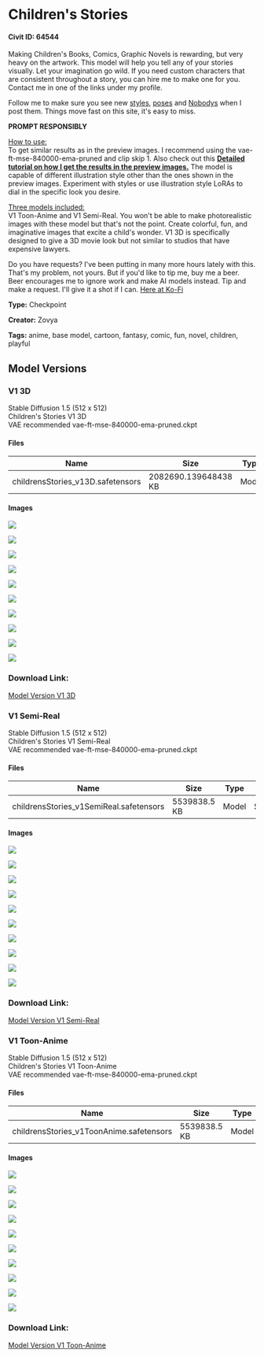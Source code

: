 # Children's Stories

#### Civit ID: 64544

<p>Making Children's Books, Comics, Graphic Novels is rewarding, but very heavy on the artwork. This model will help you tell any of your stories visually. Let your imagination go wild. If you need custom characters that are consistent throughout a story, you can hire me to make one for you. Contact me in one of the links under my profile.</p><p>Follow me to make sure you see new <a target="_blank" rel="ugc" href="https://civitai.com/tag/zstyle">styles</a>, <a target="_blank" rel="ugc" href="https://civitai.com/tag/zpose">poses</a> and <a target="_blank" rel="ugc" href="https://civitai.com/tag/znobody">Nobodys</a> when I post them. Things move fast on this site, it's easy to miss.</p><p><strong>PROMPT RESPONSIBLY</strong></p><p><u>How to use:</u><br />To get similar results as in the preview images. I recommend using the vae-ft-mse-840000-ema-pruned and clip skip 1. Also check out this <a target="_blank" rel="ugc" href="https://civitai.com/models/34192/ultra-sharp-high-contrast-tutorial-vaeandupscaler"><strong>Detailed tutorial on how I get the results in the preview images.</strong></a> The model is capable of different illustration style other than the ones shown in the preview images. Experiment with styles or use illustration style LoRAs to dial in the specific look you desire.</p><p><u>Three models included:</u><br />V1 Toon-Anime and V1 Semi-Real. You won't be able to make photorealistic images with these model but that's not the point. Create colorful, fun, and imaginative images that excite a child's wonder. V1 3D is specifically designed to give a 3D movie look but not similar to studios that have expensive lawyers.</p><p>Do you have requests? I've been putting in many more hours lately with this. That's my problem, not yours. But if you'd like to tip me, buy me a beer. Beer encourages me to ignore work and make AI models instead. Tip and make a request. I'll give it a shot if I can. <a target="_blank" rel="ugc" href="https://ko-fi.com/zovya">Here at Ko-Fi</a></p>

**Type:** Checkpoint

**Creator:** Zovya

**Tags:** anime, base model, cartoon, fantasy, comic, fun, novel, children, playful

## Model Versions

### V1 3D

<p>Stable Diffusion 1.5 (512 x 512)<br />Children's Stories V1 3D<br />VAE recommended vae-ft-mse-840000-ema-pruned.ckpt</p>

#### Files

| Name | Size | Type | Format | Download Url | AutoV1 | AutoV2 | SHA256 | CRC32 | BLAKE3 |
| --- | --- | --- | --- | --- | --- | --- | --- | --- | --- |
| childrensStories_v13D.safetensors | 2082690.139648438 KB | Model | SafeTensor | https://civitai.com/api/download/models/70251 | 9DFAABCB | C0954AA7A0 | C0954AA7A0A9C5FF206FD083E967E994EB00AC754FD781D6CF8AC0697415117F | 630D5FF7 | 5FD6A123BA7562215006258EF5215BFA8B18C24A2E53B43989CDA435390A9821 |

#### Images

<p><img src="https://image.civitai.com/xG1nkqKTMzGDvpLrqFT7WA/082b4eca-dbf0-445b-86af-5218c5ec74ea/width=450/784659.jpeg" /></p>

<p><img src="https://image.civitai.com/xG1nkqKTMzGDvpLrqFT7WA/938d289d-c6d3-4b99-99e1-965fc1beafec/width=450/784666.jpeg" /></p>

<p><img src="https://image.civitai.com/xG1nkqKTMzGDvpLrqFT7WA/ad4c869e-4f32-4a1a-a0b3-668cfa07c003/width=450/784655.jpeg" /></p>

<p><img src="https://image.civitai.com/xG1nkqKTMzGDvpLrqFT7WA/db79d240-b67e-4428-876f-f8f79513cd49/width=450/784654.jpeg" /></p>

<p><img src="https://image.civitai.com/xG1nkqKTMzGDvpLrqFT7WA/f831f4ea-0c78-4d8f-bc0a-e36b34a1a64e/width=450/784661.jpeg" /></p>

<p><img src="https://image.civitai.com/xG1nkqKTMzGDvpLrqFT7WA/9db9a8c6-f099-4896-998d-e22b9d9b5879/width=450/784662.jpeg" /></p>

<p><img src="https://image.civitai.com/xG1nkqKTMzGDvpLrqFT7WA/5ea5c788-2c18-4756-b1bd-c259a99505f4/width=450/784653.jpeg" /></p>

<p><img src="https://image.civitai.com/xG1nkqKTMzGDvpLrqFT7WA/65b1fa72-5273-438f-8079-1385fdd69e68/width=450/784656.jpeg" /></p>

<p><img src="https://image.civitai.com/xG1nkqKTMzGDvpLrqFT7WA/db89edb8-43f7-4d4d-a3c9-ba2062317020/width=450/784667.jpeg" /></p>

<p><img src="https://image.civitai.com/xG1nkqKTMzGDvpLrqFT7WA/6753c5db-cf21-462b-a9ae-d0a3359b4d65/width=450/784657.jpeg" /></p>

### Download Link:

[Model Version V1 3D](https://civitai.com/api/download/models/70251)

### V1 Semi-Real

<p>Stable Diffusion 1.5 (512 x 512)<br />Children's Stories V1 Semi-Real<br />VAE recommended vae-ft-mse-840000-ema-pruned.ckpt</p>

#### Files

| Name | Size | Type | Format | Download Url | AutoV1 | AutoV2 | SHA256 | CRC32 | BLAKE3 |
| --- | --- | --- | --- | --- | --- | --- | --- | --- | --- |
| childrensStories_v1SemiReal.safetensors | 5539838.5 KB | Model | SafeTensor | https://civitai.com/api/download/models/69192 | 6858BDC6 | 62ADC0F3CE | 62ADC0F3CE5CF70B1EACB766E3F35AE55F094295CD69971BEFC7FD76A926BEF7 | 3B5BC37F | 604DA9969E6DB8F05F7A7AF5482CD1A847939AE7AD02062D3539E11FC9C340E6 |

#### Images

<p><img src="https://image.civitai.com/xG1nkqKTMzGDvpLrqFT7WA/63a2942c-89e2-4127-8676-3100c380bd24/width=450/771825.jpeg" /></p>

<p><img src="https://image.civitai.com/xG1nkqKTMzGDvpLrqFT7WA/eab76184-270f-4ddb-9616-bbd64942d846/width=450/771830.jpeg" /></p>

<p><img src="https://image.civitai.com/xG1nkqKTMzGDvpLrqFT7WA/9c798edb-81cf-4dec-9dbd-c87029eae91e/width=450/784803.jpeg" /></p>

<p><img src="https://image.civitai.com/xG1nkqKTMzGDvpLrqFT7WA/4fbde47f-e1ba-4577-a318-fd659eb95879/width=450/784801.jpeg" /></p>

<p><img src="https://image.civitai.com/xG1nkqKTMzGDvpLrqFT7WA/3c9dcf21-dba1-4b72-bad0-4edded4955aa/width=450/771831.jpeg" /></p>

<p><img src="https://image.civitai.com/xG1nkqKTMzGDvpLrqFT7WA/43fe1f5b-6037-4256-bfc8-a961fb9670a0/width=450/784799.jpeg" /></p>

<p><img src="https://image.civitai.com/xG1nkqKTMzGDvpLrqFT7WA/1e8f8a4c-c6e9-407d-93d5-4ba225fca45c/width=450/771829.jpeg" /></p>

<p><img src="https://image.civitai.com/xG1nkqKTMzGDvpLrqFT7WA/a0f0f592-e0e8-4b37-8594-98edf35e7f8f/width=450/771838.jpeg" /></p>

<p><img src="https://image.civitai.com/xG1nkqKTMzGDvpLrqFT7WA/46b936df-f293-4c0e-9a90-a8262314558d/width=450/771833.jpeg" /></p>

<p><img src="https://image.civitai.com/xG1nkqKTMzGDvpLrqFT7WA/cfc7a06d-67a3-4d07-923e-e38eab60fe81/width=450/784802.jpeg" /></p>

### Download Link:

[Model Version V1 Semi-Real](https://civitai.com/api/download/models/69192)

### V1 Toon-Anime

<p>Stable Diffusion 1.5 (512 x 512)<br />Children's Stories V1 Toon-Anime<br />VAE recommended vae-ft-mse-840000-ema-pruned.ckpt</p>

#### Files

| Name | Size | Type | Format | Download Url | AutoV1 | AutoV2 | SHA256 | CRC32 | BLAKE3 |
| --- | --- | --- | --- | --- | --- | --- | --- | --- | --- |
| childrensStories_v1ToonAnime.safetensors | 5539838.5 KB | Model | SafeTensor | https://civitai.com/api/download/models/69167 | 24214DFC | DA149C1F9A | DA149C1F9A0F9BE3E88209DD3899184356B1CD06560BA18481AD251932C35E7F | 2D1EBC5D | 6E8D5F737194D5ABE39C4CC1BBF3F70B8112CCB957338DDB4ACB54773AA1B995 |

#### Images

<p><img src="https://image.civitai.com/xG1nkqKTMzGDvpLrqFT7WA/ffa7b586-6502-4139-81e7-5c032bbf2b95/width=450/771744.jpeg" /></p>

<p><img src="https://image.civitai.com/xG1nkqKTMzGDvpLrqFT7WA/16f73433-b8a5-4f99-b4ce-85e460541fcf/width=450/771753.jpeg" /></p>

<p><img src="https://image.civitai.com/xG1nkqKTMzGDvpLrqFT7WA/abf684cd-30cf-40d8-9975-ee3bf0e28d6e/width=450/771759.jpeg" /></p>

<p><img src="https://image.civitai.com/xG1nkqKTMzGDvpLrqFT7WA/af7550cf-7156-4db6-aa5a-60a4fab9724c/width=450/771754.jpeg" /></p>

<p><img src="https://image.civitai.com/xG1nkqKTMzGDvpLrqFT7WA/5bbc7578-8df5-4cb0-a6c0-6bad5c9c219b/width=450/771748.jpeg" /></p>

<p><img src="https://image.civitai.com/xG1nkqKTMzGDvpLrqFT7WA/eba2e609-4494-4689-ad10-9cf123493a46/width=450/771749.jpeg" /></p>

<p><img src="https://image.civitai.com/xG1nkqKTMzGDvpLrqFT7WA/1a27d55d-2c61-4832-b3f9-41f3070466a6/width=450/771751.jpeg" /></p>

<p><img src="https://image.civitai.com/xG1nkqKTMzGDvpLrqFT7WA/f0b91d1d-eed0-41c2-b16c-80bc922b0178/width=450/771747.jpeg" /></p>

<p><img src="https://image.civitai.com/xG1nkqKTMzGDvpLrqFT7WA/f89e25ed-ae89-4f28-90ca-be1a275b16c1/width=450/771758.jpeg" /></p>

<p><img src="https://image.civitai.com/xG1nkqKTMzGDvpLrqFT7WA/5660593f-8406-47a8-b98b-80923681bab2/width=450/771750.jpeg" /></p>

### Download Link:

[Model Version V1 Toon-Anime](https://civitai.com/api/download/models/69167)

